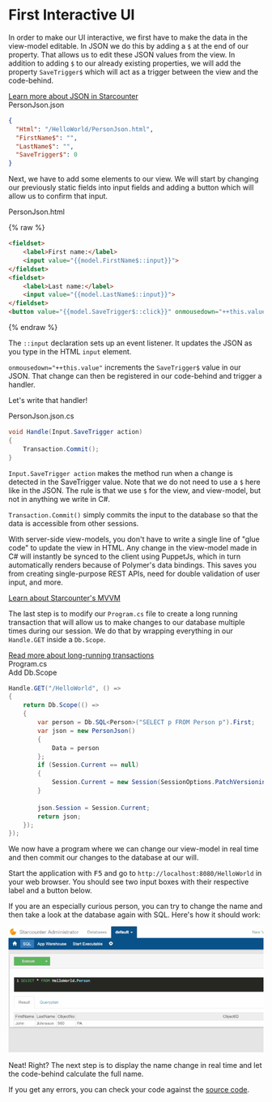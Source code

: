 # First Interactive UI

In order to make our UI interactive, we first have to make the data in the view-model editable. In JSON we do this by adding a `$` at the end of our property. That allows us to edit these JSON values from the view. In addition to adding `$` to our already existing properties, we will add the property `SaveTrigger$` which will act as a trigger between the view and the code-behind.

<aside class="read-more">
    <a href="/guides/typed-json/json-by-example">Learn more about JSON in Starcounter</a>
</aside>

<div class="code-name">PersonJson.json</div>

```json
{
  "Html": "/HelloWorld/PersonJson.html",
  "FirstName$": "",
  "LastName$": "",
  "SaveTrigger$": 0
}
```

Next, we have to add some elements to our view. We will start by changing our previously static fields into input fields and adding a button which will allow us to confirm that input.

<div class="code-name">PersonJson.html</div>

{% raw %}
```html
<fieldset>
    <label>First name:</label>
    <input value="{{model.FirstName$::input}}">
</fieldset>
<fieldset>
    <label>Last name:</label>
    <input value="{{model.LastName$::input}}">
</fieldset>
<button value="{{model.SaveTrigger$::click}}" onmousedown="++this.value">Save</button>
```
{% endraw %}

The `::input` declaration sets up an event listener. It updates the JSON as you type in the HTML `input` element.

`onmousedown="++this.value"` increments the `SaveTrigger$` value in our JSON. That change can then be registered in our code-behind and trigger a handler.

Let's write that handler!

<div class="code-name">PersonJson.json.cs</div>

```cs
void Handle(Input.SaveTrigger action)
{
    Transaction.Commit();
}
```
`Input.SaveTrigger action` makes the method run when a change is detected in the SaveTrigger value. Note that we do not need to use a `$` here like in the JSON. The rule is that we use `$` for the view, and view-model, but not in anything we write in C#.

`Transaction.Commit()` simply commits the input to the database so that the data is accessible from other sessions.

With server-side view-models, you don't have to write a single line of "glue code" to update the view in HTML. Any change in the view-model made in C# will instantly be synced to the client using PuppetJs, which in turn automatically renders because of Polymer's data bindings. This saves you from creating single-purpose REST APIs, need for double validation of user input, and more.

<aside class="read-more">
    <a href="/guides/web-apps/starcounter-mvvm">Learn about Starcounter's MVVM</a>
</aside>

The last step is to modify our `Program.cs` file to create a long running transaction that will allow us to make changes to our database multiple times during our session. We do that by wrapping everything in our `Handle.GET` inside a `Db.Scope`.

<aside class="read-more">
    <a href="/guides/transactions/long-running-transactions">Read more about long-running transactions</a>
</aside>

<div class="code-name">Program.cs</div><div class="code-name code-title">Add Db.Scope</div>

```cs
Handle.GET("/HelloWorld", () =>
{
    return Db.Scope(() =>
    {
        var person = Db.SQL<Person>("SELECT p FROM Person p").First;
        var json = new PersonJson()
        {
            Data = person
        };
        if (Session.Current == null)
        {
            Session.Current = new Session(SessionOptions.PatchVersioning);
        }

        json.Session = Session.Current;
        return json;
    });
});
```
We now have a program where we can change our view-model in real time and then commit our changes to the database at our will.

<section class="see-yourself">Start the application with <kbd>F5</kbd> and go to <code>http://localhost:8080/HelloWorld</code> in your web browser. You should see two input boxes with their respective label and a button below.</section>

If you are an especially curious person, you can try to change the name and then take a look at the database again with SQL. Here's how it should work:

![part 3 gif](/assets/page3resized.gif)

Neat! Right? The next step is to display the name change in real time and let the code-behind calculate the full name.

If you get any errors, you can check your code against the [source code](https://github.com/StarcounterApps/HelloWorld/commit/3b7fa02a5920d9013ff994697e809d4878bc3f73).
